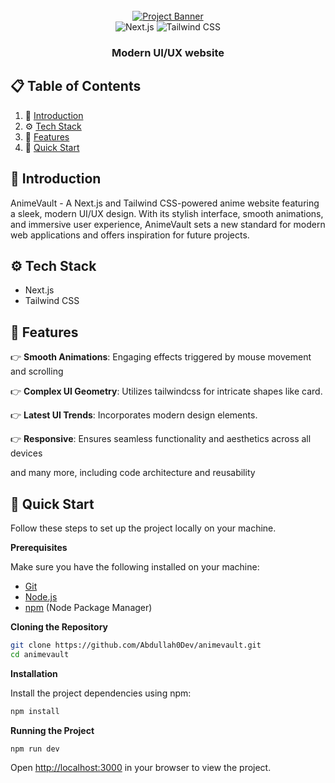<div align="center">
  <br />
    <a href="https://bit.ly/3LboNOQ" target="_blank">
      <img src="https://i.postimg.cc/C11s9ZYH/animevaulted.png" alt="Project Banner">
    </a>
  <br />

<div>
  <img src="https://img.shields.io/badge/-Next_JS?style=for-the-badge&logo=next.js&logoColor=white&color=646CFF" alt="Next.js" />
  <img src="https://img.shields.io/badge/-Tailwind_CSS-black?style=for-the-badge&logo=tailwindcss&logoColor=white&color=06B6D4" alt="Tailwind CSS" />
</div>


  <h3 align="center">Modern UI/UX website</h3>
 
</div>

## 📋 <a name="table">Table of Contents</a>

1. 🤖 [Introduction](#introduction)
2. ⚙️ [Tech Stack](#tech-stack)
3. 🔋 [Features](#features)
4. 🤸 [Quick Start](#quick-start)

## <a name="introduction">🤖 Introduction</a>

AnimeVault - A Next.js and Tailwind CSS-powered anime website featuring a sleek, modern UI/UX design. With its stylish interface, smooth animations, and immersive user experience, AnimeVault sets a new standard for modern web applications and offers inspiration for future projects.

## <a name="tech-stack">⚙️ Tech Stack</a>

- Next.js
- Tailwind CSS

## <a name="features">🔋 Features</a>
 
👉 **Smooth Animations**: Engaging effects triggered by mouse movement and scrolling

👉 **Complex UI Geometry**: Utilizes tailwindcss for intricate shapes like card.

👉 **Latest UI Trends**: Incorporates modern design elements.

👉 **Responsive**: Ensures seamless functionality and aesthetics across all devices

and many more, including code architecture and reusability

## <a name="quick-start">🤸 Quick Start</a>

Follow these steps to set up the project locally on your machine.

**Prerequisites**

Make sure you have the following installed on your machine:

- [Git](https://git-scm.com/)
- [Node.js](https://nodejs.org/en)
- [npm](https://www.npmjs.com/) (Node Package Manager)

**Cloning the Repository**

```bash
git clone https://github.com/Abdullah0Dev/animevault.git
cd animevault
```

**Installation**

Install the project dependencies using npm:

```bash
npm install
```

**Running the Project**

```bash
npm run dev
```

Open [http://localhost:3000](http://localhost:3000) in your browser to view the project.
 

